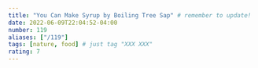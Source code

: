 ```yaml
---
title: "You Can Make Syrup by Boiling Tree Sap" # remember to update!
date: 2022-06-09T22:04:52-04:00
number: 119
aliases: ["/119"]
tags: [nature, food] # just tag "XXX XXX"
rating: 7
---
```


